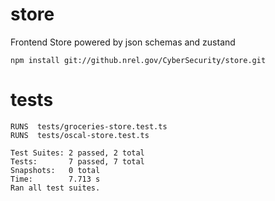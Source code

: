 # store
Frontend Store powered by json schemas and zustand

    npm install git://github.nrel.gov/CyberSecurity/store.git



# tests
    RUNS  tests/groceries-store.test.ts
    RUNS  tests/oscal-store.test.ts

    Test Suites: 2 passed, 2 total
    Tests:       7 passed, 7 total
    Snapshots:   0 total
    Time:        7.713 s
    Ran all test suites.
